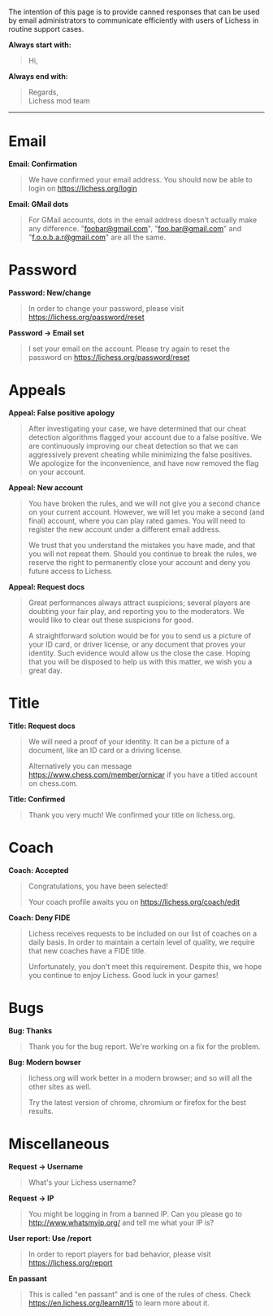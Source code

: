 The intention of this page is to provide canned responses that can be used by email administrators to communicate efficiently with users of Lichess in routine support cases.

**Always start with:**
>Hi,    
>    

**Always end with:**
>    
>    
>Regards,     
>Lichess mod team


***


# Email

**Email: Confirmation**
>We have confirmed your email address. You should now be able to login on https://lichess.org/login

**Email: GMail dots**
>For GMail accounts, dots in the email address doesn't actually make any difference. "foobar@gmail.com", "foo.bar@gmail.com" and "f.o.o.b.a.r@gmail.com" are all the same.


# Password

**Password: New/change**
>In order to change your password, please visit https://lichess.org/password/reset

**Password -> Email set**
>I set your email on the account. Please try again to reset the password on https://lichess.org/password/reset


# Appeals

**Appeal: False positive apology**
>After investigating your case, we have determined that our cheat detection algorithms flagged your account due to a false positive. We are continuously improving our cheat detection so that we can aggressively prevent cheating while minimizing the false positives. We apologize for the inconvenience, and have now removed the flag on your account.

**Appeal: New account**
>You have broken the rules, and we will not give you a second chance on your current account. However, we will let you make a second (and final) account, where you can play rated games. You will need to register the new account under a different email address.
>
>We trust that you understand the mistakes you have made, and that you will not repeat them. Should you continue to break the rules, we reserve the right to permanently close your account and deny you future access to Lichess.

**Appeal: Request docs**
>Great performances always attract suspicions; several players are doubting your fair play, and reporting you to the moderators. We would like to clear out these suspicions for good.
>
>A straightforward solution would be for you to send us a picture of your ID card, or driver license, or any document that proves your identity. Such evidence would allow us the close the case. Hoping that you will be disposed to help us with this matter, we wish you a great day.


# Title

**Title: Request docs**
>We will need a proof of your identity. It can be a picture of a document, like an ID card or a driving license.
>
>Alternatively you can message https://www.chess.com/member/ornicar if you have a titled account on chess.com.

**Title: Confirmed**
>Thank you very much! We confirmed your title on lichess.org.


# Coach

**Coach: Accepted**
>Congratulations, you have been selected!
>
>Your coach profile awaits you on https://lichess.org/coach/edit

**Coach: Deny FIDE**
>Lichess receives requests to be included on our list of coaches on a daily basis. In order to maintain a certain level of quality, we require that new coaches have a FIDE title.
>
>Unfortunately, you don't meet this requirement. Despite this, we hope you continue to enjoy Lichess. Good luck in your games!

# Bugs

**Bug: Thanks**
>Thank you for the bug report. We're working on a fix for the problem.

**Bug: Modern bowser**
>lichess.org will work better in a modern browser; and so will all the other sites as well.
>
>Try the latest version of chrome, chromium or firefox for the best results.


# Miscellaneous

**Request -> Username**
>What's your Lichess username?

**Request -> IP**
>You might be logging in from a banned IP. Can you please go to http://www.whatsmyip.org/ and tell me what your IP is?

**User report: Use /report**
>In order to report players for bad behavior, please visit https://lichess.org/report

**En passant**
>This is called "en passant" and is one of the rules of chess. Check https://en.lichess.org/learn#/15 to learn more about it.